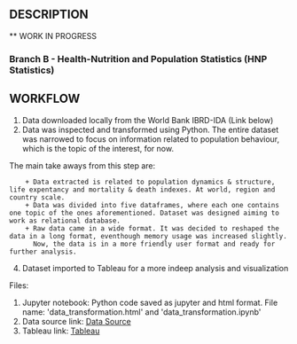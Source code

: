 ## DESCRIPTION

** WORK IN PROGRESS

### Branch B - Health-Nutrition and Population Statistics (HNP Statistics)


## WORKFLOW

1. Data downloaded locally from the World Bank IBRD-IDA (Link below) 
2. Data was inspected and transformed using Python. The entire dataset was narrowed to focus on information related to population behaviour, which is the topic of the interest, for now.

The main take aways from this step are:

        + Data extracted is related to population dynamics & structure, life expentancy and mortality & death indexes. At world, region and country scale.
        + Data was divided into five dataframes, where each one contains one topic of the ones aforementioned. Dataset was designed aiming to work as relational database.
        + Raw data came in a wide format. It was decided to reshaped the data in a long format, eventhough memory usage was increased slightly. 
          Now, the data is in a more friendly user format and ready for further analysis.
          
4.   Dataset imported to Tableau for a more indeep analysis and visualization

Files:

1. Jupyter notebook: Python code saved as jupyter and html format. File name: 'data_transformation.html' and 'data_transformation.ipynb'
2. Data source link: [Data Source](https://datacatalog.worldbank.org/search/dataset/0037652/Health-Nutrition-and-Population-Statistics)
3. Tableau link: [Tableau]([https://datacatalog.worldbank.org/search/dataset/0037652/Health-Nutrition-and-Population-Statistics](https://public.tableau.com/views/HNPstats/Populationoverview?:language=en-US&:display_count=n&:origin=viz_share_link)https://public.tableau.com/views/HNPstats/Populationoverview?:language=en-US&:display_count=n&:origin=viz_share_link)
